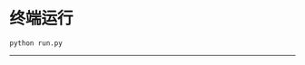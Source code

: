 # 终端运行

```shell
python run.py
```
****************************************************************************************************************************************************************************************************************************************************************************************************************************************************************************************************************************************************************************************************************************************************************************